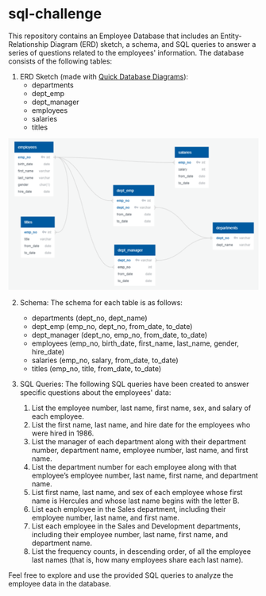 # sql-challenge
This repository contains an Employee Database that includes an Entity-Relationship Diagram (ERD) sketch, a schema, and SQL queries to answer a series of questions related to the employees' information. The database consists of the following tables:

1. ERD Sketch (made with [Quick Database Diagrams](https://www.quickdatabasediagrams.com/)):
   - departments
   - dept_emp
   - dept_manager
   - employees
   - salaries
   - titles

![](ERD_sketch.png)

2. Schema:
   The schema for each table is as follows:
   - departments (dept_no, dept_name)
   - dept_emp (emp_no, dept_no, from_date, to_date)
   - dept_manager (dept_no, emp_no, from_date, to_date)
   - employees (emp_no, birth_date, first_name, last_name, gender, hire_date)
   - salaries (emp_no, salary, from_date, to_date)
   - titles (emp_no, title, from_date, to_date)

3. SQL Queries:
   The following SQL queries have been created to answer specific questions about the employees' data:

   1. List the employee number, last name, first name, sex, and salary of each employee.
   2. List the first name, last name, and hire date for the employees who were hired in 1986.
   3. List the manager of each department along with their department number, department name, employee number, last name, and first name.
   4. List the department number for each employee along with that employee’s employee number, last name, first name, and department name.
   5. List first name, last name, and sex of each employee whose first name is Hercules and whose last name begins with the letter B.
   6. List each employee in the Sales department, including their employee number, last name, and first name.
   7. List each employee in the Sales and Development departments, including their employee number, last name, first name, and department name.
   8. List the frequency counts, in descending order, of all the employee last names (that is, how many employees share each last name).

Feel free to explore and use the provided SQL queries to analyze the employee data in the database.
